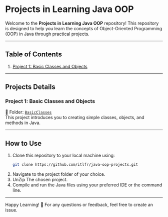 # Projects in Learning Java OOP

Welcome to the **Projects in Learning Java OOP** repository! This repository is designed to help you learn the concepts of Object-Oriented Programming (OOP) in Java through practical projects.

---

## Table of Contents
1. [Project 1: Basic Classes and Objects](#project-1-basic-classes-and-objects)

---

## Projects Details

### Project 1: Basic Classes and Objects  
  
📁 Folder: [`BasicClasses`](./BasicClasses)  
This project introduces you to creating simple classes, objects, and methods in Java.  

---


## How to Use  
1. Clone this repository to your local machine using:  
   ```bash
   git clone https://github.com/itlfr/java-oop-projects.git

2. Navigate to the project folder of your choice.
3. UnZip The chosen project. 
4. Compile and run the Java files using your preferred IDE or the command line.




---

Happy Learning! 🚀
For any questions or feedback, feel free to create an issue.



